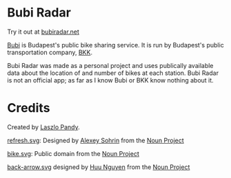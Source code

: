 Bubi Radar
==========

Try it out at [bubiradar.net](http://bubiradar.net)

[Bubi](http://molbubi.bkk.hu/) is Budapest's public bike sharing service. It is run by Budapest's public transportation company, [BKK](http://www.bkk.hu/).

Bubi Radar was made as a personal project and uses publically available data about the location of and number of bikes at each station. Bubi Radar is not an official app; as far as I know Bubi or BKK know nothing about it.

Credits
=======
Created by [Laszlo Pandy](https://github.com/laszlopandy).

[refresh.svg](http://thenounproject.com/term/refresh/24732/): Designed by [Alexey Sohrin](http://www.thenounproject.com/asdesign.com.ua) from the [Noun Project](http://www.thenounproject.com)

[bike.svg](http://thenounproject.com/term/bicycle/536/): Public domain from the [Noun Project](http://www.thenounproject.com)

[back-arrow.svg](http://thenounproject.com/term/arrow/30535/) designed by [Huu Nguyen](http://www.thenounproject.com/huu) from the [Noun Project](http://www.thenounproject.com)
